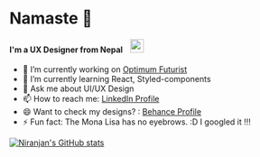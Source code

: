 # Namaste 🙏
#### I'm a UX Designer from Nepal [<img src="https://avatars.githubusercontent.com/u/1197743?s=200&v=4" width="24px" height="24px" style="object-fit:contain;margin-left:10px" />](https://www.behance.net/niranjanadhikari)


- 🔭 I’m currently working on [Optimum Futurist](https://optimumfuturist.com/)
- 🌱 I’m currently learning React, Styled-components
- 💬 Ask me about UI/UX Design
- 📫 How to reach me: [LinkedIn Profile](https://www.linkedin.com/in/niranjanadhikari2053/ )
- 😄 Want to check my designs? : [Behance Profile](https://www.behance.net/niranjanadhikari)
- ⚡ Fun fact: The Mona Lisa has no eyebrows. :D I googled it !!! 

[![Niranjan's GitHub stats](https://github-readme-stats.vercel.app/api?username=niranjanadhikari&hide=issues,contribs&?count_private=true&show_icons=true&theme=vue-dark)](https://github.com/anuraghazra/github-readme-stats)


